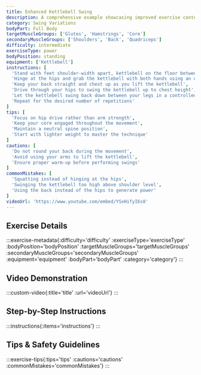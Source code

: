 ```yaml
---
title: Enhanced Kettlebell Swing
description: A comprehensive example showcasing improved exercise content with rich metadata display
category: Swing Variations
bodyPart: Full Body
targetMuscleGroups: ['Glutes', 'Hamstrings', 'Core']
secondaryMuscleGroups: ['Shoulders', 'Back', 'Quadriceps']
difficulty: intermediate
exerciseType: power
bodyPosition: standing
equipment: ['Kettlebell']
instructions: [
  'Stand with feet shoulder-width apart, kettlebell on the floor between your feet',
  'Hinge at the hips and grab the kettlebell with both hands using an overhand grip',
  'Keep your back straight and chest up as you lift the kettlebell',
  'Drive through your hips to swing the kettlebell up to chest height',
  'Let the kettlebell swing back down between your legs in a controlled manner',
  'Repeat for the desired number of repetitions'
]
tips: [
  'Focus on hip drive rather than arm strength',
  'Keep your core engaged throughout the movement',
  'Maintain a neutral spine position',
  'Start with lighter weight to master the technique'
]
cautions: [
  'Do not round your back during the movement',
  'Avoid using your arms to lift the kettlebell',
  'Ensure proper warm-up before performing swings'
]
commonMistakes: [
  'Squatting instead of hinging at the hips',
  'Swinging the kettlebell too high above shoulder level',
  'Using the back instead of the hips to generate power'
]
videoUrl: 'https://www.youtube.com/embed/YSxHifyI6s8'
---
```


## Exercise Details

:::exercise-metadata{:difficulty='difficulty' :exerciseType='exerciseType' :bodyPosition='bodyPosition' :targetMuscleGroups='targetMuscleGroups' :secondaryMuscleGroups='secondaryMuscleGroups' :equipment='equipment' :bodyPart='bodyPart' :category='category'}
:::

## Video Demonstration

:::custom-video{:title='title' :url='videoUrl'}
:::

## Step-by-Step Instructions

:::instructions{:items='instructions'}
:::

## Tips & Safety Guidelines

:::exercise-tips{:tips='tips' :cautions='cautions' :commonMistakes='commonMistakes'}
:::
